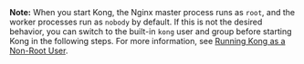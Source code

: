 <!-- Shared between all Enterprise Linux installation topics: Amazon Linux,
Amazon Linux 2, CentOS, Ubuntu, and RHEL -->

<div class="alert alert-ee blue">
<b>Note:</b> When you start Kong, the Nginx master process runs
as <code>root</code>, and the worker processes run as <code>nobody</code> by
default. If this is not the desired behavior, you can switch to the built-in
<code>kong</code> user and group before starting Kong in the following steps.
For more information, see
<a href="/enterprise/{{page.kong_version}}/deployment/kong-user">Running Kong as a Non-Root User</a>.
</div>
